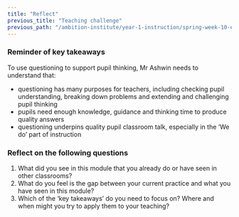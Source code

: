 ```yaml
---
title: "Reflect"
previous_title: "Teaching challenge"
previous_path: "/ambition-institute/year-1-instruction/spring-week-10-ect-teaching-challenge"
---
```


### Reminder of key takeaways

To use questioning to support pupil thinking, Mr Ashwin needs to understand that:

- questioning has many purposes for teachers, including checking pupil understanding, breaking down problems and extending and challenging pupil thinking
- pupils need enough knowledge, guidance and thinking time to produce quality answers
- questioning underpins quality pupil classroom talk, especially in the ‘We do’ part of instruction

### Reflect on the following questions

1. What did you see in this module that you already do or have seen in other classrooms?
2. What do you feel is the gap between your current practice and what you have seen in this module?
3. Which of the ‘key takeaways’ do you need to focus on? Where and when might you try to apply them to your teaching?
